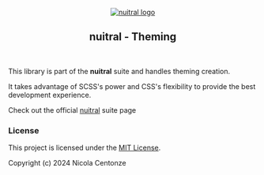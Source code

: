<p align="center">
  <a href="https://nuitral.github.io/">
    <img src="https://avatars.githubusercontent.com/u/174748587?s=96&v=4" alt="nuitral logo">
  </a>
</p>

<h2 align="center">nuitral - Theming</h2>
<br>
<p>This library is part of the <b>nuitral</b> suite and handles theming creation.</p>
<p >It takes advantage of SCSS's power and CSS's flexibility to provide the best development experience.</p>

Check out the official [nuitral](https://nuitral.github.io) suite page

### License

This project is licensed under the [MIT License](https://github.com/nuitral/theming/blob/main/LICENSE).


<div>Copyright (c) 2024 Nicola Centonze</div>
